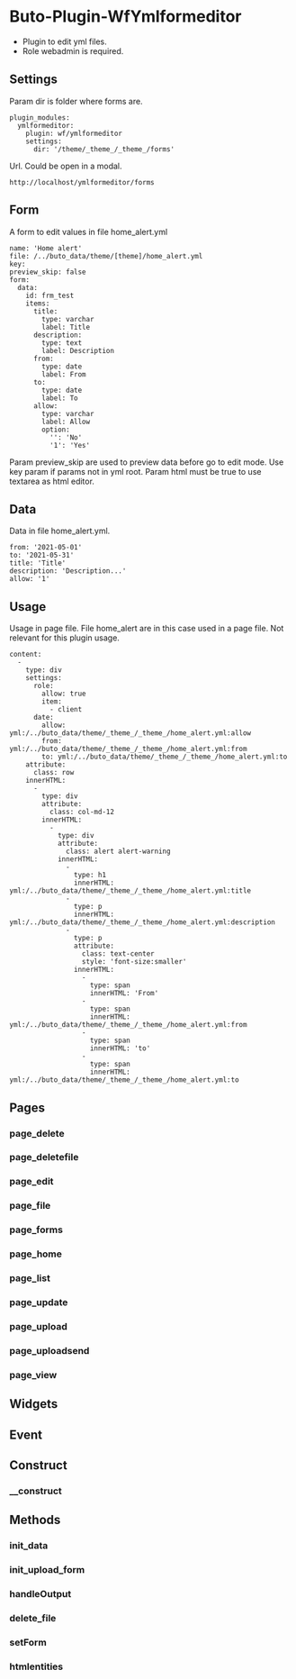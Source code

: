 # Buto-Plugin-WfYmlformeditor

<ul>
<li>Plugin to edit yml files.</li>
<li>Role webadmin is required.</li>
</ul>

<a name="key_0"></a>

## Settings

<p>Param dir is folder where forms are.</p>
<pre><code>plugin_modules:
  ymlformeditor:
    plugin: wf/ymlformeditor
    settings:
      dir: '/theme/_theme_/_theme_/forms'</code></pre>
<p>Url. Could be open in a modal.</p>
<pre><code>http://localhost/ymlformeditor/forms</code></pre>

<a name="key_1"></a>

## Form

<p>A form to edit values in file home_alert.yml</p>
<pre><code>name: 'Home alert'
file: /../buto_data/theme/[theme]/home_alert.yml
key: 
preview_skip: false
form:
  data:
    id: frm_test
    items:
      title:
        type: varchar
        label: Title
      description:
        type: text
        label: Description
      from:
        type: date
        label: From
      to:
        type: date
        label: To
      allow:
        type: varchar
        label: Allow
        option:
          '': 'No'
          '1': 'Yes'</code></pre>
<p>Param preview_skip are used to preview data before go to edit mode.
Use key param if params not in yml root.
Param html must be true to use textarea as html editor.</p>

<a name="key_2"></a>

## Data

<p>Data in file home_alert.yml.</p>
<pre><code>from: '2021-05-01'
to: '2021-05-31'
title: 'Title'
description: 'Description...'
allow: '1'</code></pre>

<a name="key_3"></a>

## Usage

<p>Usage in page file.
File home_alert are in this case used in a page file. Not relevant for this plugin usage.</p>
<pre><code>content:
  -
    type: div
    settings:
      role:
        allow: true
        item:
          - client
      date:
        allow: yml:/../buto_data/theme/_theme_/_theme_/home_alert.yml:allow
        from: yml:/../buto_data/theme/_theme_/_theme_/home_alert.yml:from
        to: yml:/../buto_data/theme/_theme_/_theme_/home_alert.yml:to
    attribute:
      class: row
    innerHTML:
      -
        type: div
        attribute:
          class: col-md-12
        innerHTML:
          -
            type: div
            attribute:
              class: alert alert-warning
            innerHTML:
              -
                type: h1
                innerHTML: yml:/../buto_data/theme/_theme_/_theme_/home_alert.yml:title
              -
                type: p
                innerHTML: yml:/../buto_data/theme/_theme_/_theme_/home_alert.yml:description
              -
                type: p
                attribute:
                  class: text-center
                  style: 'font-size:smaller'
                innerHTML:
                  -
                    type: span
                    innerHTML: 'From'
                  -
                    type: span
                    innerHTML: yml:/../buto_data/theme/_theme_/_theme_/home_alert.yml:from
                  -
                    type: span
                    innerHTML: 'to'
                  -
                    type: span
                    innerHTML: yml:/../buto_data/theme/_theme_/_theme_/home_alert.yml:to</code></pre>

<a name="key_4"></a>

## Pages



<a name="key_4_0"></a>

### page_delete



<a name="key_4_1"></a>

### page_deletefile



<a name="key_4_2"></a>

### page_edit



<a name="key_4_3"></a>

### page_file



<a name="key_4_4"></a>

### page_forms



<a name="key_4_5"></a>

### page_home



<a name="key_4_6"></a>

### page_list



<a name="key_4_7"></a>

### page_update



<a name="key_4_8"></a>

### page_upload



<a name="key_4_9"></a>

### page_uploadsend



<a name="key_4_10"></a>

### page_view



<a name="key_5"></a>

## Widgets



<a name="key_6"></a>

## Event



<a name="key_7"></a>

## Construct



<a name="key_7_0"></a>

### __construct



<a name="key_8"></a>

## Methods



<a name="key_8_0"></a>

### init_data



<a name="key_8_1"></a>

### init_upload_form



<a name="key_8_2"></a>

### handleOutput



<a name="key_8_3"></a>

### delete_file



<a name="key_8_4"></a>

### setForm



<a name="key_8_5"></a>

### htmlentities



